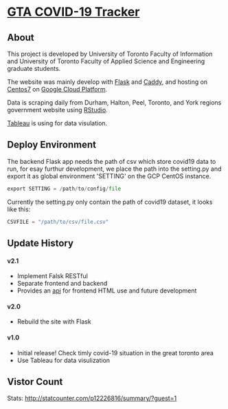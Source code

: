 # [GTA COVID-19 Tracker](https://gtacovid19.ca)

## About

This project is developed by University of Toronto Faculty of Information and University of Toronto Faculty of Applied Science and Engineering graduate students.

The website was mainly develop with [Flask](https://flask.palletsprojects.com/en/1.1.x/) and [Caddy](https://caddyserver.com), and hosting on [Centos7](https://www.centos.org) on [Google Cloud Platform](https://cloud.google.com).

Data is scraping daily from Durham, Halton, Peel, Toronto, and York regions government website using [RStudio](https://rstudio.com).

[Tableau](https://www.tableau.com) is using for data visulation.

## Deploy Environment

The backend Flask app needs the path of csv which store covid19 data to run, for esay furthur development, we place the path into the setting.py and export it as global environment 'SETTING' on the GCP CentOS instance.

```python
export SETTING = /path/to/config/file
```

Currently the setting.py only contain the path of covid19 dataset, it looks like this:

```python
CSVFILE = "/path/to/csv/file.csv"
```

## Update History

#### v2.1

- Implement Falsk RESTful
- Separate frontend and backend
- Provides an [api](https://gtacovid19.ca/api) for frontend HTML use and future development

#### v2.0

- Rebuild the site with Flask

#### v1.0

- Initial release! Check timly covid-19 situation in the great toronto area
- Use Tableau for data visulization

## Vistor Count

Stats: http://statcounter.com/p12226816/summary/?guest=1